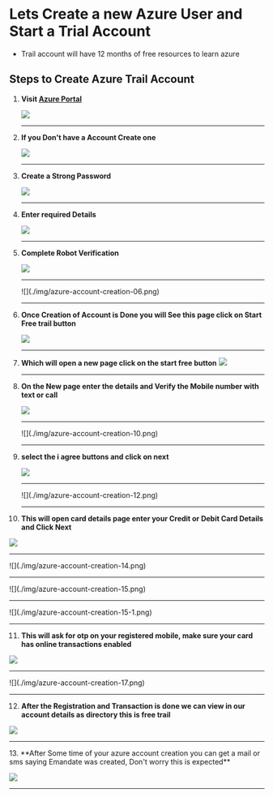 # Lets Create a new Azure User and Start a Trial Account

- Trail account will have 12 months of free resources to learn azure

## Steps to Create Azure Trail Account

1. **Visit [Azure Portal](https://portal.azure.com)**

   ![](./img/azure-account-creation-01.png)
   <hr>
2. **If you Don't have a Account Create one**

   ![](./img/azure-account-creation-02.png)
   <hr>

3. **Create a Strong Password**

   ![](./img/azure-account-creation-03.png)
   <hr>
   
4. **Enter required Details**

   ![](./img/azure-account-creation-04.png)
   <hr>
   
5. **Complete Robot Verification**

   ![](./img/azure-account-creation-05.png)
   <hr>
   ![](./img/azure-account-creation-06.png)
   <hr>
   
6. **Once Creation of Account is Done you will See this page click on Start Free trail button**

   ![](./img/azure-account-creation-07.png)
   <hr>
   
7. **Which will open a new page click on the start free button**
   ![](./img/azure-account-creation-08.png)
   <hr>
      
8. **On the New page enter the details and Verify the Mobile number with text or call**

   ![](./img/azure-account-creation-09.png)
   <hr>   
   ![](./img/azure-account-creation-10.png)
   <hr>

9. **select the i agree buttons and click on next**

   ![](./img/azure-account-creation-11.png)
   <hr>   
   ![](./img/azure-account-creation-12.png)
   <hr>   

10. **This will open card details page enter your Credit or Debit Card Details and Click Next**

   ![](./img/azure-account-creation-13.png)
   <hr>
   ![](./img/azure-account-creation-14.png)
   <hr>
     ![](./img/azure-account-creation-15.png)
   <hr>
      ![](./img/azure-account-creation-15-1.png)
   <hr>
 

11.  **This will ask for otp on your registered mobile, make sure your card has online transactions enabled**

   ![](./img/azure-account-creation-16.png)
   <hr>
   ![](./img/azure-account-creation-17.png)
   <hr>
   
12. **After the Registration and Transaction is done we can view in our account details as directory this is free trail**

   ![](./img/azure-account-creation-18.png)
   <hr>
13. **After Some time of your azure account creation you can get a mail or sms saying Emandate was created, Don't worry this is expected**

   ![](./img/azure-account-creation-19.jpg)
   <hr>
